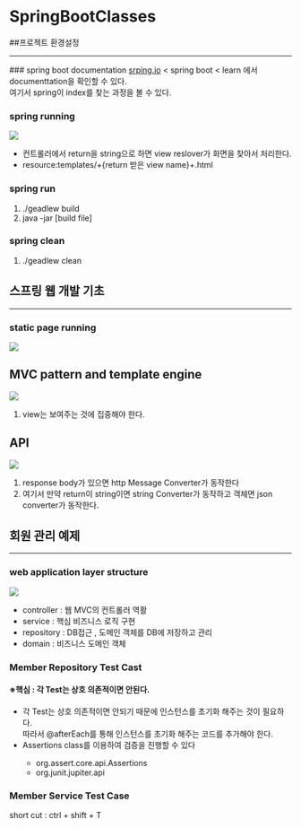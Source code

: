 # SpringBootClasses

##프로젝트 환경설정
<hr>
### spring boot documentation
<a href="srping.io">srping.io</a> < spring boot < learn 에서 documenttation을 확인할 수 있다.
<br>여기서 spring이 index를 찾는 과정을 볼 수 있다.

### spring running 
<img src="C:\Users\adminmaster\IdeaProjects\SpringBootClasses\src\main\resources\img\spring.png"><br>
<ul>
<li>컨트롤러에서 return을 string으로 하면 view reslover가 화면을 찾아서 처리한다.</li>
<li>resource:templates/+{return 받은 view name}+.html</li>
</ul>

### spring run
<ol>
<li>./geadlew build</li>
<li>java -jar [build file]</li>
</ol>

### spring clean
<ol>
<li>./geadlew clean</li>
</ol>

## 스프링 웹 개발 기초
<hr>

### static page running 
<img src="C:\Users\adminmaster\IdeaProjects\SpringBootClasses\src\main\resources\img\static_page_running.png"><br>

## MVC pattern and template engine
<img src="C:\Users\adminmaster\IdeaProjects\SpringBootClasses\src\main\resources\img\mvc_pattern.png"><br>
<ol>
    <li>view는 보여주는 것에 집중해야 한다.</li>
</ol>

## API
<img src="C:\Users\adminmaster\IdeaProjects\SpringBootClasses\src\main\resources\img\API.png"><br>
<ol>
    <li>response body가 있으면 http Message Converter가 동작한다</li>
    <li>여기서 만약 return이 string이면 string Converter가 동작하고 객체면 json converter가 동작한다.</li>
</ol>

## 회원 관리 예제
<hr>

### web application layer structure
<img src="C:\Users\adminmaster\IdeaProjects\SpringBootClasses\src\main\resources\img\web_application_structure.png"><br>
<ul>
    <li>controller : 웹 MVC의 컨트롤러 역활</li>
    <li>service : 핵심 비즈니스 로직 구현</li>
    <li>repository : DB접근 , 도메인 객체를 DB에 저장하고 관리</li>
    <li>domain : 비즈니스 도메인 객체</li>
</ul>

### Member Repository Test Cast

#### ※핵심 : 각 Test는 상호 의존적이면 안된다. 
<ul>
    <li> 각 Test는 상호 의존적이면 안되기 때문에 인스턴스를 초기화 해주는 것이 필요하다.<br> 따라서 @afterEach를 통해 인스턴스를 초기화 해주는 코드를 추가해야 한다.</li>
    <li> Assertions class를 이용하여 검증을 진행할 수 있다</li>
<ul>
    <li> org.assert.core.api.Assertions</li>
    <li> org.junit.jupiter.api</li>
</ul>
</ul>

### Member Service Test Case
short cut : ctrl + shift + T
<ul>
</ul>